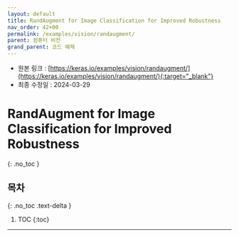 ```yaml
---
layout: default
title: RandAugment for Image Classification for Improved Robustness
nav_order: 42+00
permalink: /examples/vision/randaugment/
parent: 컴퓨터 비전
grand_parent: 코드 예제
---
```


* 원본 링크 : [https://keras.io/examples/vision/randaugment/](https://keras.io/examples/vision/randaugment/){:target="_blank"}
* 최종 수정일 : 2024-03-29

# RandAugment for Image Classification for Improved Robustness
{: .no_toc }

## 목차
{: .no_toc .text-delta }

1. TOC
{:toc}

---
